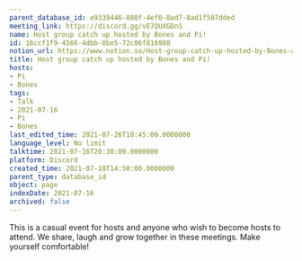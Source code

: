 ```yaml
---
parent_database_id: e9339446-880f-4ef0-8ad7-8ad1f507dded
meeting_link: https://discord.gg/vE7QUXGDnS
name: Host group catch up hosted by Bones and Pi!
id: 16ccf1f9-4566-4dbb-8be5-72c06f816988
notion_url: https://www.notion.so/Host-group-catch-up-hosted-by-Bones-and-Pi-16ccf1f945664dbb8be572c06f816988
title: Host group catch up hosted by Bones and Pi!
hosts:
- Pi
- Bones
tags:
- Talk
- 2021-07-16
- Pi
- Bones
last_edited_time: 2021-07-26T18:45:00.0000000
language_level: No limit
talktime: 2021-07-16T20:30:00.0000000
platform: Discord
created_time: 2021-07-10T14:50:00.0000000
parent_type: database_id
object: page
indexDate: 2021-07-16
archived: false
---
```


This is a casual event for hosts and anyone who wish to become hosts to attend.  We share, laugh and grow together in these meetings.  Make yourself comfortable!






